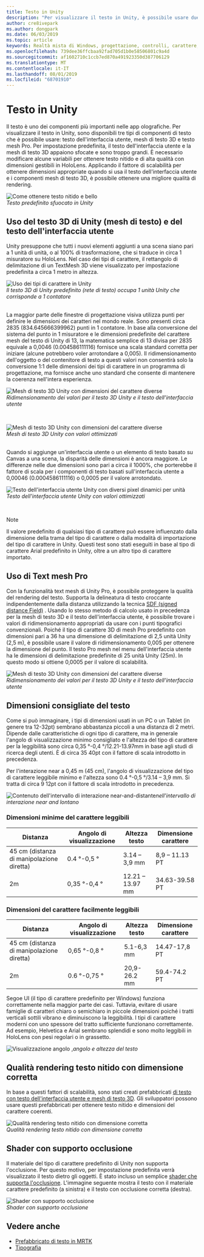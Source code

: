 ```yaml
---
title: Testo in Unity
description: "Per visualizzare il testo in Unity, è possibile usare due tipi di componenti di testo: testo dell'interfaccia utente e mesh di testo 3D."
author: cre8ivepark
ms.author: dongpark
ms.date: 06/03/2019
ms.topic: article
keywords: Realtà mista di Windows, progettazione, controlli, carattere, tipografia, interfaccia utente, UX
ms.openlocfilehash: 739dee36ffcbaa92fad705d1b0e58506801c9a4d
ms.sourcegitcommit: af1602710c1ccb7ed870a491923350d387706129
ms.translationtype: MT
ms.contentlocale: it-IT
ms.lasthandoff: 08/01/2019
ms.locfileid: "68701910"
---
```

# <a name="text-in-unity"></a>Testo in Unity

Il testo è uno dei componenti più importanti nelle app olografiche. Per visualizzare il testo in Unity, sono disponibili tre tipi di componenti di testo che è possibile usare: testo dell'interfaccia utente, mesh di testo 3D e testo mesh Pro. Per impostazione predefinita, il testo dell'interfaccia utente e la mesh di testo 3D appaiono sfocate e sono troppo grandi. È necessario modificare alcune variabili per ottenere testo nitido e di alta qualità con dimensioni gestibili in HoloLens. Applicando il fattore di scalabilità per ottenere dimensioni appropriate quando si usa il testo dell'interfaccia utente e i componenti mesh di testo 3D, è possibile ottenere una migliore qualità di rendering.

![Come ottenere testo nitido e bello](images/hug-text-02-640px.png)<br>
*Testo predefinito sfuocato in Unity*

## <a name="working-with-unitys-3d-text-text-mesh-and-ui-text"></a>Uso del testo 3D di Unity (mesh di testo) e del testo dell'interfaccia utente

Unity presuppone che tutti i nuovi elementi aggiunti a una scena siano pari a 1 unità di unità, o al 100% di trasformazione, che si traduce in circa 1 misuratore su HoloLens. Nel caso dei tipi di carattere, il rettangolo di delimitazione di un TextMesh 3D viene visualizzato per impostazione predefinita a circa 1 metro in altezza.

![Uso dei tipi di carattere in Unity](images/640px-hug-text-03.png)<br>
*Il testo 3D di Unity predefinito (rete di testo) occupa 1 unità Unity che corrisponde a 1 contatore*

<br>
La maggior parte delle finestre di progettazione visiva utilizza punti per definire le dimensioni dei caratteri nel mondo reale. Sono presenti circa 2835 (834.645666399962) punti in 1 contatore. In base alla conversione del sistema del punto in 1 misuratore e le dimensioni predefinite del carattere mesh del testo di Unity di 13, la matematica semplice di 13 divisa per 2835 equivale a 0,0046 (0.004586111116) fornisce una scala standard corretta per iniziare (alcune potrebbero voler arrotondare a 0,005). Il ridimensionamento dell'oggetto o del contenitore di testo a questi valori non consentirà solo la conversione 1:1 delle dimensioni dei tipi di carattere in un programma di progettazione, ma fornisce anche uno standard che consente di mantenere la coerenza nell'intera esperienza.

![Mesh di testo 3D Unity con dimensioni del carattere diverse](images/Text_In_Unity_Measurements1.png)<br>
*Ridimensionamento dei valori per il testo 3D Unity e il testo dell'interfaccia utente*

<br>

![Mesh di testo 3D Unity con dimensioni del carattere diverse](images/hug-text-05-1000px.png)<br>
*Mesh di testo 3D Unity con valori ottimizzati*

<br>
Quando si aggiunge un'interfaccia utente o un elemento di testo basato su Canvas a una scena, la disparità delle dimensioni è ancora maggiore. Le differenze nelle due dimensioni sono pari a circa il 1000%, che porterebbe il fattore di scala per i componenti di testo basati sull'interfaccia utente a 0,00046 (0.0004586111116) o 0,0005 per il valore arrotondato.

![Testo dell'interfaccia utente Unity con diversi pixel dinamici per unità](images/hug-text-04-1000px.png)<br>
*Testo dell'interfaccia utente Unity con valori ottimizzati*

<br>

>[!NOTE]
>Il valore predefinito di qualsiasi tipo di carattere può essere influenzato dalla dimensione della trama del tipo di carattere o dalla modalità di importazione del tipo di carattere in Unity. Questi test sono stati eseguiti in base al tipo di carattere Arial predefinito in Unity, oltre a un altro tipo di carattere importato.

## <a name="working-with-text-mesh-pro"></a>Uso di Text mesh Pro

Con la funzionalità text mesh di Unity Pro, è possibile proteggere la qualità del rendering del testo. Supporta la delineatura di testo croccante indipendentemente dalla distanza utilizzando la tecnica [SDF (signed distance Field)](https://steamcdn-a.akamaihd.net/apps/valve/2007/SIGGRAPH2007_AlphaTestedMagnification.pdf) . Usando lo stesso metodo di calcolo usato in precedenza per la mesh di testo 3D e il testo dell'interfaccia utente, è possibile trovare i valori di ridimensionamento appropriati da usare con i punti tipografici convenzionali. Poiché il tipo di carattere 3D di mesh Pro predefinito con dimensioni pari a 36 ha una dimensione di delimitazione di 2,5 unità Unity (2,5 m), è possibile usare il valore di ridimensionamento 0,005 per ottenere la dimensione del punto. Il testo Pro mesh nel menu dell'interfaccia utente ha le dimensioni di delimitazione predefinite di 25 unità Unity (25m). In questo modo si ottiene 0,0005 per il valore di scalabilità.

![Mesh di testo 3D Unity con dimensioni del carattere diverse](images/Text_In_Unity_Measurements2.png)<br>
*Ridimensionamento dei valori per il testo 3D Unity e il testo dell'interfaccia utente*

## <a name="recommended-text-size"></a>Dimensioni consigliate del testo
Come si può immaginare, i tipi di dimensioni usati in un PC o un Tablet (in genere tra 12-32pt) sembrano abbastanza piccoli a una distanza di 2 metri. Dipende dalle caratteristiche di ogni tipo di carattere, ma in generale l'angolo di visualizzazione minimo consigliato e l'altezza del tipo di carattere per la leggibilità sono circa 0,35 °-0,4 °/12.21-13.97mm in base agli studi di ricerca degli utenti. È di circa 35 40pt con il fattore di scala introdotto in precedenza. 

Per l'interazione near a 0,45 m (45 cm), l'angolo di visualizzazione del tipo di carattere leggibile minimo e l'altezza sono 0.4 °-0,5 °/3.14 – 3,9 mm. Si tratta di circa 9 12pt con il fattore di scala introdotto in precedenza.

![Contenuto dell'intervallo](images/typography-distance-1000px.jpg)
di interazione near-and-distante*nell'intervallo di interazione near and lontano*

### <a name="the-minimum-legible-font-size"></a>Dimensioni minime del carattere leggibili
| Distanza | Angolo di visualizzazione | Altezza testo | Dimensione carattere |
|---------|---------|---------|---------|
| 45 cm (distanza di manipolazione diretta) | 0.4 °-0,5 ° | 3.14 – 3,9 mm | 8,9 – 11.13 PT |
| 2m | 0,35 °-0,4 ° | 12.21 – 13.97 mm | 34.63-39.58 PT |


### <a name="the-comfortably-legible-font-size"></a>Dimensioni del carattere facilmente leggibili
| Distanza | Angolo di visualizzazione | Altezza testo | Dimensione carattere |
|---------|---------|---------|---------|
| 45 cm (distanza di manipolazione diretta) | 0,65 °-0,8 ° | 5.1-6,3 mm | 14.47-17,8 PT |
| 2m | 0.6 °-0,75 ° | 20,9-26.2 mm | 59.4-74.2 PT |

Segoe UI (il tipo di carattere predefinito per Windows) funziona correttamente nella maggior parte dei casi. Tuttavia, evitare di usare famiglie di caratteri chiaro o semichiaro in piccole dimensioni poiché i tratti verticali sottili vibrano e diminuiscono la leggibilità. I tipi di carattere moderni con uno spessore del tratto sufficiente funzionano correttamente. Ad esempio, Helvetica e Arial sembrano splendidi e sono molto leggibili in HoloLens con pesi regolari o in grassetto.


![Visualizzazione angolo](images/Text_In_Unity_ViewingAngle.jpg)
,*angolo e altezza del testo*

## <a name="sharp-text-rendering-quality-with-proper-dimension"></a>Qualità rendering testo nitido con dimensione corretta

In base a questi fattori di scalabilità, sono stati creati prefabbricati [di testo con testo dell'interfaccia utente e mesh di testo 3D](https://github.com/microsoft/MixedRealityToolkit-Unity/tree/mrtk_development/Assets/MixedRealityToolkit.SDK/StandardAssets/Prefabs/Text). Gli sviluppatori possono usare questi prefabbricati per ottenere testo nitido e dimensioni del carattere coerenti.

![Qualità rendering testo nitido con dimensione corretta](images/hug-text-06-1000px.png)<br>
*Qualità rendering testo nitido con dimensione corretta*

## <a name="shader-with-occlusion-support"></a>Shader con supporto occlusione

Il materiale del tipo di carattere predefinito di Unity non supporta l'occlusione. Per questo motivo, per impostazione predefinita verrà visualizzato il testo dietro gli oggetti. È stato incluso un semplice [shader che supporta l'occlusione](https://github.com/microsoft/MixedRealityToolkit-Unity/blob/mrtk_release/Assets/MixedRealityToolkit/StandardAssets/Shaders/Text3DShader.shader). L'immagine seguente mostra il testo con il materiale carattere predefinito (a sinistra) e il testo con occlusione corretta (destra).

![Shader con supporto occlusione](images/hug-text-07-1000px.png)<br>
*Shader con supporto occlusione*


## <a name="see-also"></a>Vedere anche
* [Prefabbricato di testo in MRTK](https://github.com/microsoft/MixedRealityToolkit-Unity/tree/mrtk_development/Assets/MixedRealityToolkit.SDK/StandardAssets/Prefabs/Text)
* [Tipografia](typography.md)

 
